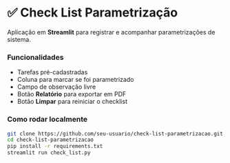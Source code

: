 # ✅ Check List Parametrização

Aplicação em **Streamlit** para registrar e acompanhar parametrizações de sistema.

### Funcionalidades
- Tarefas pré-cadastradas
- Coluna para marcar se foi parametrizado
- Campo de observação livre
- Botão **Relatório** para exportar em PDF
- Botão **Limpar** para reiniciar o checklist

### Como rodar localmente
```bash
git clone https://github.com/seu-usuario/check-list-parametrizacao.git
cd check-list-parametrizacao
pip install -r requirements.txt
streamlit run check_list.py
